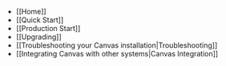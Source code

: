 * [[Home]]
* [[Quick Start]]
* [[Production Start]]
* [[Upgrading]]
* [[Troubleshooting your Canvas installation|Troubleshooting]]
* [[Integrating Canvas with other systems|Canvas Integration]]
